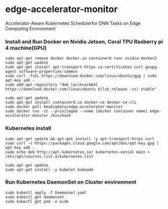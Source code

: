 # edge-accelerator-monitor

Accelerator-Aware Kubernetes Schedulerfor DNN Tasks on Edge Computing Environment

### Install and Run Docker on Nvidia Jetson, Coral TPU Rasberry pi 4 machine(GPU)
```
sudo apt-get remove docker docker.io containerd runc nvidia-docker2
sudo apt-get update
sudo apt-get install apt-transport-https ca-certificates curl gnupg-agent software-properties-common
sudo curl -fsSL https://download.docker.com/linux/ubuntu/gpg | sudo apt-key add -
sudo add-apt-repository "deb [arch=arm64] https://download.docker.com/linux/ubuntu $(lsb_release -cs) stable"

sudo apt-get update
sudo apt-get install containerd.io docker-ce docker-ce-cli
sudo docker pull kmubigdata/edge-accelerator-monitor
sudo docker run -it --privileged --name [docker container name] edge-accelerator-monitor /bin/bash
```

### Kubernetes install
```
sudo apt-get update && apt-get install -y apt-transport-https curl
sudo curl -s https://packages.cloud.google.com/apt/doc/apt-key.gpg | apt-key add -
sudo echo deb http://apt.kubernetes.io/ kubernetes-xenial main > /etc/apt/sources.list.d/kubernetes.list

sudo apt-get update
sudo apt-get install -y kubelet kubeadm
```

### Run Kubernetes DaemonSet on Cluster environment
```
sudo kubectl apply -f Daemonset.yaml
sudo kubectl get daemonset
sudo kubectl get pod -o wide
```
